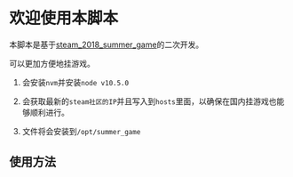 # 欢迎使用本脚本

本脚本是基于[steam_2018_summer_game](https://github.com/Indexyz/steam_2018_summer_game)的二次开发。

可以更加方便地挂游戏。

1. 会安装`nvm`并安装`node v10.5.0`

1. 会获取最新的`steam社区的IP`并且写入到`hosts`里面，以确保在国内挂游戏也能够顺利进行。

1. 文件将会安装到`/opt/summer_game`

## 使用方法

